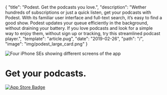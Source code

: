 {
  "title": "Podest. Get the podcasts you love.",
  "description": "Wether hundreds of subscriptions or just a quick listen, get your podcasts with Podest. With its familiar user interface and full-text search, it’s easy to find a good show. Podest updates your queue efficiently in the background, without draining your battery. If you love podcasts and look for a simple way to enjoy them, without sign up or tracking, try this streamlined podcast player.",
  "template": "article.pug",
  "date": "2019-02-26",
  "path": "/",
  "image": "img/podest_large_card.png"
}

![Four iPhone SEs showing different screens of the app](/img/podest/se_1x.png "Finding a good show has never been easier")

# Get your podcasts.

[![App Store Badge](/img/app_store.svg "Download on the App Store")](https://itunes.apple.com/us/app/podest/id794983364)
